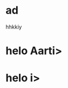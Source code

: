 # ad
hhkkiy
<!DOCTYPE html>
<html>
  <head>
    <title> hello dear 
    </title>
    <body>
      <h1> helo Aarti>
      </h1>
    </body>
  </head>
</html>

<!DOCTYPE html>
<html>
  <head>
    <title> dear 
    </title>
    <body>
      <h1> helo i>
      </h1>
    </body>
  </head>
</html>
